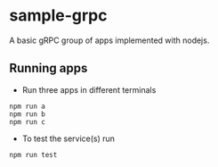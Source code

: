 # sample-grpc

A basic gRPC group of apps implemented with nodejs.

## Running apps

- Run three apps in different terminals
```
npm run a
npm run b
npm run c 
```
-  To test the service(s) run
```
npm run test
```